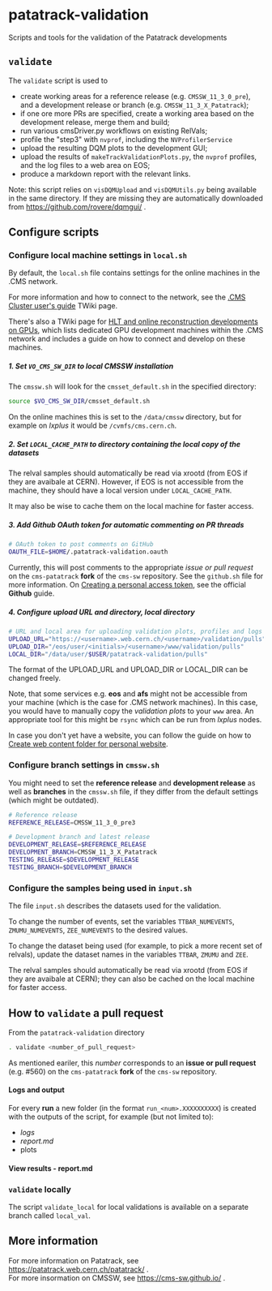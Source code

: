 # patatrack-validation
Scripts and tools for the validation of the Patatrack developments

## `validate`
The `validate` script is used to
  - create working areas for a reference release (e.g. `CMSSW_11_3_0_pre`), and a development release or branch (e.g. `CMSSW_11_3_X_Patatrack`);
  - if one ore more PRs are specified, create a working area based on the development release, merge them and build;
  - run various cmsDriver.py workflows on existing RelVals;
  - profile the "step3" with `nvprof`, including the `NVProfilerService`
  - upload the resulting DQM plots to the development GUI;
  - upload the results of `makeTrackValidationPlots.py`, the `nvprof` profiles, and the log files to a web area on EOS;
  - produce a markdown report with the relevant links.

Note: this script relies on `visDQMUpload` and `visDQMUtils.py` being available in the same directory.
If they are missing they are automatically downloaded from https://github.com/rovere/dqmgui/ .

## Configure scripts

### Configure local machine settings in `local.sh`

By default, the `local.sh` file contains settings for the online machines in the .CMS network.

For more information and how to connect to the network, see the [.CMS Cluster user's guide](https://twiki.cern.ch/twiki/bin/viewauth/CMS/ClusterUsersGuide ".CMS Cluster user's guide") TWiki page.

There's also a TWiki page for [HLT and online reconstruction developments on GPUs](https://twiki.cern.ch/twiki/bin/viewauth/CMS/TriggerDevelopmentWithGPUs "HLT and online reconstruction developments on GPUs"), which lists dedicated GPU development machines within the .CMS network and includes a guide on how to connect and develop on these machines.

##### 1. Set `VO_CMS_SW_DIR` to local CMSSW installation

The `cmssw.sh` will look for the `cmsset_default.sh` in the specified directory:
```sh
source $VO_CMS_SW_DIR/cmsset_default.sh
```
On the online machines this is set to the `/data/cmssw` directory, but for example on *lxplus* it would be `/cvmfs/cms.cern.ch`.

##### 2. Set `LOCAL_CACHE_PATH` to directory containing the local copy of the datasets

The relval samples should automatically be read via xrootd (from EOS if they are avaibale at CERN).
However, if EOS is not accessible from the machine, they should have a local version under `LOCAL_CACHE_PATH`.

It may also be wise to cache them on the local machine for faster access.

##### 3. Add **Github** OAuth token for automatic commenting on PR threads

```sh
# OAuth token to post comments on GitHub
OAUTH_FILE=$HOME/.patatrack-validation.oauth
```
Currently, this will post comments to the appropriate *issue or pull request* on the `cms-patatrack` **fork** of the `cms-sw` repository.
See the `github.sh` file for more information.
On [Creating a personal access token](https://docs.github.com/en/github/authenticating-to-github/creating-a-personal-access-token "Creating a personal access token"), see the official **Github** guide.

##### 4. Configure upload URL and directory, local directory
```sh
# URL and local area for uploading validation plots, profiles and logs
UPLOAD_URL="https://<username>.web.cern.ch/<username>/validation/pulls"
UPLOAD_DIR="/eos/user/<initials>/<username>/www/validation/pulls"
LOCAL_DIR="/data/user/$USER/patatrack-validation/pulls"
```
The format of the UPLOAD_URL and UPLOAD_DIR or LOCAL_DIR can be changed freely.

Note, that some services e.g. **eos** and **afs** might not be accessible from your machine (which is the case for .CMS network machines). In this case, you would have to manually copy the *validation plots* to your `www` area. An appropriate tool for this might be `rsync` which can be run from *lxplus* nodes.

In case you don't yet have a website, you can follow the guide on how to [Create web content folder for personal website](https://cernbox-manual.web.cern.ch/cernbox-manual/en/web/personal_website_content.html#create-personal-website-via-web-services "Create web content folder for personal website").

### Configure branch settings in `cmssw.sh`

You might need to set the **reference release** and **development release** as well as **branches** in the `cmssw.sh` file, if they differ from the default settings (which might be outdated). 

```sh
# Reference release
REFERENCE_RELEASE=CMSSW_11_3_0_pre3

# Development branch and latest release
DEVELOPMENT_RELEASE=$REFERENCE_RELEASE
DEVELOPMENT_BRANCH=CMSSW_11_3_X_Patatrack
TESTING_RELEASE=$DEVELOPMENT_RELEASE
TESTING_BRANCH=$DEVELOPMENT_BRANCH
```

### Configure the samples being used in `input.sh`

The file `input.sh` describes the datasets used for the validation.

To change the number of events, set the variables `TTBAR_NUMEVENTS`, `ZMUMU_NUMEVENTS`, `ZEE_NUMEVENTS` to the desired values.

To change the dataset being used (for example, to pick a more recent set of relvals), update the dataset names in the variables `TTBAR`, `ZMUMU` and `ZEE`.

The relval samples should automatically be read via xrootd (from EOS if they are avaibale at CERN); they can also be cached on the local machine for faster access.

## How to `validate` a pull request

From the `patatrack-validation` directory

```bash
. validate <number_of_pull_request>
```

As mentioned eariler, this *number* corresponds to an **issue or pull request** (e.g. #560) on the `cms-patatrack` **fork** of the `cms-sw` repository. 

#### Logs and output

For every **run** a new folder (in the format `run_<num>.XXXXXXXXXX`) is created with the outputs of the script, for example (but not limited to):
- *logs* 
- *report.md*
- plots

#### View results - report.md

### `validate` locally

The script `validate_local` for local validations is available on a separate branch called `local_val`.

## More information
For more information on Patatrack, see https://patatrack.web.cern.ch/patatrack/ .  
For more insormation on CMSSW, see https://cms-sw.github.io/ .
